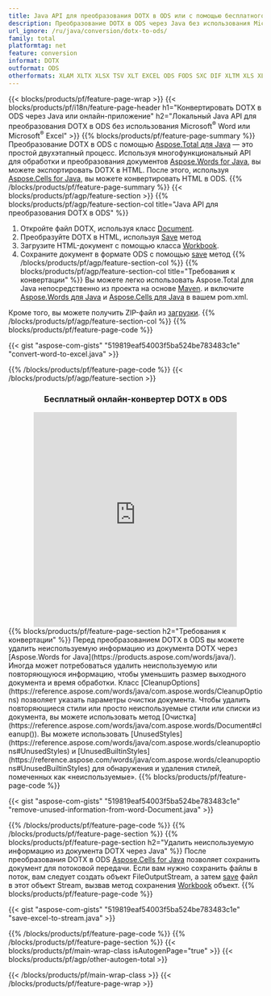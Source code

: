 ```yaml
---
title: Java API для преобразования DOTX в ODS или с помощью бесплатного онлайн-конвертера
description: Преобразование DOTX в ODS через Java без использования Microsoft Word или Microsoft Excel или онлайн. Быстро протестируйте бесплатный онлайн-конвертер DOTX в ODS, прежде чем интегрировать код. 
url_ignore: /ru/java/conversion/dotx-to-ods/
family: total
platformtag: net
feature: conversion
informat: DOTX
outformat: ODS
otherformats: XLAM XLTX XLSX TSV XLT EXCEL ODS FODS SXC DIF XLTM XLS XLSM XLSB
---
```

{{< blocks/products/pf/feature-page-wrap >}}
{{< blocks/products/pf/i18n/feature-page-header h1="Конвертировать DOTX в ODS через Java или онлайн-приложение" h2="Локальный Java API для преобразования DOTX в ODS без использования Microsoft<sup>&reg;</sup> Word или Microsoft<sup>&reg;</sup> Excel" >}}
{{% blocks/products/pf/feature-page-summary %}}
Преобразование DOTX в ODS с помощью [Aspose.Total для Java](https://products.aspose.com/total/java/) — это простой двухэтапный процесс. Используя многофункциональный API для обработки и преобразования документов [Aspose.Words for Java](https://products.aspose.com/words/java/), вы можете экспортировать DOTX в HTML. После этого, используя [Aspose.Cells for Java](https://products.aspose.com/cells/java/), вы можете конвертировать HTML в ODS.
{{% /blocks/products/pf/feature-page-summary  %}}
{{< blocks/products/pf/agp/feature-section >}}
{{% blocks/products/pf/agp/feature-section-col title="Java API для преобразования DOTX в ODS" %}}
1. Откройте файл DOTX, используя класс [Document](https://reference.aspose.com/words/java/com.aspose.words/Document).
2. Преобразуйте DOTX в HTML, используя [Save](https://reference.aspose.com/words/java/com.aspose.words/Document#save(java.lang.String,com.aspose.words.SaveOptions) ) метод
3. Загрузите HTML-документ с помощью класса [Workbook](https://reference.aspose.com/cells/java/com.aspose.cells/Workbook).
4. Сохраните документ в формате ODS с помощью [save](https://reference.aspose.com/cells/java/com.aspose.cells/workbook#save(java.lang.String,%20com.aspose.cells.SaveOptions)) метод
{{% /blocks/products/pf/agp/feature-section-col %}}
{{% blocks/products/pf/agp/feature-section-col title="Требования к конвертации" %}}
Вы можете легко использовать Aspose.Total для Java непосредственно из проекта на основе [Maven](https://releases.aspose.com/total/java/). и включите [Aspose.Words для Java](https://dotxs.aspose.com/words/java/installation/) и [Aspose.Cells для Java](https://dotxs.aspose.com/cells/java/installation/) в вашем pom.xml.

Кроме того, вы можете получить ZIP-файл из [загрузки](https://releases.aspose.com/total/java).
{{% /blocks/products/pf/agp/feature-section-col %}}
{{% blocks/products/pf/feature-page-code %}}

{{< gist "aspose-com-gists" "519819eaf54003f5ba524be783483c1e" "convert-word-to-excel.java" >}}


{{% /blocks/products/pf/feature-page-code %}}
{{< /blocks/products/pf/agp/feature-section >}}

<div class="container-fluid agp-content bg-white aboutfile box-1 vh100 section nopbtm">
<div class=container>
<div class=row>
<div class="demobox tc col-md-12 padding-0" align="center">

<h3>Бесплатный онлайн-конвертер DOTX в ODS</h3>

<iframe title="Онлайн-инструмент от ods до dotx долларов" style="border: none; height: 426px;" scrolling="no" src="https://total-conversion-app-65z5r2lp.k8s.dynabic.com/?to=ods&from=dotx" id="child-iframe" width="80%"></iframe>

</div></div>
</div></div>
{{% blocks/products/pf/feature-page-section  h2="Требования к конвертации" %}}
Перед преобразованием DOTX в ODS вы можете удалить неиспользуемую информацию из документа DOTX через [Aspose.Words for Java](https://products.aspose.com/words/java/). Иногда может потребоваться удалить неиспользуемую или повторяющуюся информацию, чтобы уменьшить размер выходного документа и время обработки. Класс [CleanupOptions](https://reference.aspose.com/words/java/com.aspose.words/CleanupOptions) позволяет указать параметры очистки документа. Чтобы удалить повторяющиеся стили или просто неиспользуемые стили или списки из документа, вы можете использовать метод [Очистка](https://reference.aspose.com/words/java/com.aspose.words/Document#cleanup()). Вы можете использовать [UnusedStyles](https://reference.aspose.com/words/java/com.aspose.words/cleanupoptions#UnusedStyles) и [UnusedBuiltinStyles](https://reference.aspose.com/words/java/com.aspose.words/cleanupoptions#UnusedBuiltinStyles) для обнаружения и удаления стилей, помеченных как «неиспользуемые».  
{{% blocks/products/pf/feature-page-code %}}

{{< gist "aspose-com-gists" "519819eaf54003f5ba524be783483c1e" "remove-unused-information-from-word-Document.java" >}}

{{% /blocks/products/pf/feature-page-code  %}}
{{% /blocks/products/pf/feature-page-section %}}
{{% blocks/products/pf/feature-page-section  h2="Удалить неиспользуемую информацию из документа DOTX через Java" %}}
После преобразования DOTX в ODS [Aspose.Cells for Java](https://products.aspose.com/cells/java/) позволяет сохранить документ для потоковой передачи. Если вам нужно сохранить файлы в поток, вам следует создать объект FileOutputStream, а затем [save](https://reference.aspose.com/cells/java/com.aspose.cells/workbook#save(java.io.OutputStream.%20com.aspose.cells.SaveOptions)) файл в этот объект Stream, вызвав метод сохранения [Workbook](https://reference.aspose.com/cells/java/com.aspose.cells/Workbook) объект. 
{{% blocks/products/pf/feature-page-code %}}

{{< gist "aspose-com-gists" "519819eaf54003f5ba524be783483c1e" "save-excel-to-stream.java" >}}

{{% /blocks/products/pf/feature-page-code  %}}
{{% /blocks/products/pf/feature-page-section %}}
{{< blocks/products/pf/main-wrap-class isAutogenPage="true" >}}
{{< blocks/products/pf/agp/other-autogen-total >}}

{{< /blocks/products/pf/main-wrap-class >}}
{{< /blocks/products/pf/feature-page-wrap >}}